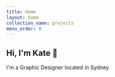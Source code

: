 ```yaml
---
title: Home
layout: home
collection_name: projects
menu_order: 0
---
```


## Hi, I'm Kate 👋
  
I'm a Graphic Designer located in Sydney 
